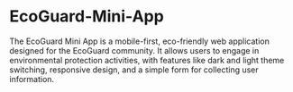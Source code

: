 # EcoGuard-Mini-App
The EcoGuard Mini App is a mobile-first, eco-friendly web application designed for the EcoGuard community. It allows users to engage in environmental protection activities, with features like dark and light theme switching, responsive design, and a simple form for collecting user information. 
